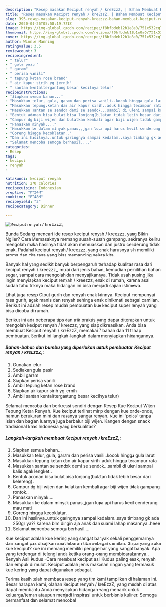 ```yaml
---
description: "Resep masakan Keciput renyah / kreEzzZ, | Bahan Membuat Keciput renyah / kreEzzZ, Yang Menggugah Selera"
title: "Resep masakan Keciput renyah / kreEzzZ, | Bahan Membuat Keciput renyah / kreEzzZ, Yang Menggugah Selera"
slug: 395-resep-masakan-keciput-renyah-kreezzz-bahan-membuat-keciput-renyah-kreezzz-yang-menggugah-selera
date: 2020-04-26T05:58:19.721Z
image: https://img-global.cpcdn.com/recipes/f8bfbdeb12b1e8a0/751x532cq70/keciput-renyah-kreezzz-foto-resep-utama.jpg
thumbnail: https://img-global.cpcdn.com/recipes/f8bfbdeb12b1e8a0/751x532cq70/keciput-renyah-kreezzz-foto-resep-utama.jpg
cover: https://img-global.cpcdn.com/recipes/f8bfbdeb12b1e8a0/751x532cq70/keciput-renyah-kreezzz-foto-resep-utama.jpg
author: Winnie Manning
ratingvalue: 3.5
reviewcount: 3
recipeingredient:
- " telur"
- " gula pasir"
- " garam"
- " perisa vanili"
- " tepung ketan rose brand"
- " air kapur sirih yg jernih"
- " santan kentaltergantung besar kecilnya telur"
recipeinstructions:
- "Siapkan semua bahan..."
- "Masukkan telur, gula, garam dan perisa vanili..kocok hingga gula larut"
- "Masukkan tepung.ketan dan air kapur sirih..aduk hingga tecampur rata"
- "Masukkan santan se sendok demi se sendok...sambil di uleni sampai kalis agak lengket.."
- "Bentuk adonan bisa bulat bisa lonjong(bulatan tidak lebih besar dari kelereng).."
- "Campur dg biji wijen dan bulatkan kembali agar biji wijen tidak gampang rontok.."
- "Panaskan minyak...."
- "Masukkan ke dalam minyak panas,,jgan lupa api harus kecil cenderung mau mati"
- "Goreng hingga kecoklatan.."
- "Dan ini hasilnya..untuk garingnya sampai kedalam..saya timbang gk ada 250gr ya?? karena blm dingin aja anak dan suami lahap makannya..heee"
- "Selamat mencoba semoga berhasil...."
categories:
- Resep
tags:
- keciput
- renyah
- 

katakunci: keciput renyah  
nutrition: 270 calories
recipecuisine: Indonesian
preptime: "PT24M"
cooktime: "PT48M"
recipeyield: "3"
recipecategory: Dinner

---
```



![Keciput renyah / kreEzzZ,](https://img-global.cpcdn.com/recipes/f8bfbdeb12b1e8a0/751x532cq70/keciput-renyah-kreezzz-foto-resep-utama.jpg)

Bunda Sedang mencari ide resep keciput renyah / kreezzz, yang Bikin Ngiler? Cara Memasaknya memang susah-susah gampang. sekiranya keliru mengolah maka hasilnya tidak akan memuaskan dan justru cenderung tidak enak. Padahal keciput renyah / kreezzz, yang enak harusnya sih memiliki aroma dan cita rasa yang bisa memancing selera kita.

Banyak hal yang sedikit banyak berpengaruh terhadap kualitas rasa dari keciput renyah / kreezzz,, mulai dari jenis bahan, kemudian pemilihan bahan segar, sampai cara mengolah dan menyajikannya. Tidak usah pusing jika ingin menyiapkan keciput renyah / kreezzz, enak di rumah, karena asal sudah tahu triknya maka hidangan ini bisa menjadi sajian istimewa.

Lihat juga resep Ciput gurih dan renyah enak lainnya. Keciput mempunyai rasa gurih, agak manis dan renyah sehinga enak dinikmati sebagai camilan. Berikut ini adalah resep mudah pembuatan kue keciput super renyah yang bisa dicoba di rumah.


Berikut ini ada beberapa tips dan trik praktis yang dapat diterapkan untuk mengolah keciput renyah / kreezzz, yang siap dikreasikan. Anda bisa membuat Keciput renyah / kreEzzZ, memakai 7 bahan dan 11 tahap pembuatan. Berikut ini langkah-langkah dalam menyiapkan hidangannya.

<!--inarticleads1-->

##### Bahan-bahan dan bumbu yang diperlukan untuk pembuatan Keciput renyah / kreEzzZ,:

1. Gunakan  telur
1. Sediakan  gula pasir
1. Ambil  garam
1. Siapkan  perisa vanili
1. Ambil  tepung ketan rose brand
1. Siapkan  air kapur sirih yg jernih
1. Ambil  santan kental(tergantung besar kecilnya telur)


Selamat mencoba dan berkreasi sendiri dengan Resep Kue Keciput Wijen Tepung Ketan Renyah. Kue keciput terlihat mirip dengan kue onde-onde, namun berukuran mini dan rasanya sangat renyah. Kue ini &#39;polos&#39; tanpa isian dan bagian luarnya juga berbalur biji wijen. Kangen dengan snack tradisional khas Indonesia yang berkualitas? 

<!--inarticleads2-->

##### Langkah-langkah membuat Keciput renyah / kreEzzZ,:

1. Siapkan semua bahan...
1. Masukkan telur, gula, garam dan perisa vanili..kocok hingga gula larut
1. Masukkan tepung.ketan dan air kapur sirih..aduk hingga tecampur rata
1. Masukkan santan se sendok demi se sendok...sambil di uleni sampai kalis agak lengket..
1. Bentuk adonan bisa bulat bisa lonjong(bulatan tidak lebih besar dari kelereng)..
1. Campur dg biji wijen dan bulatkan kembali agar biji wijen tidak gampang rontok..
1. Panaskan minyak....
1. Masukkan ke dalam minyak panas,,jgan lupa api harus kecil cenderung mau mati
1. Goreng hingga kecoklatan..
1. Dan ini hasilnya..untuk garingnya sampai kedalam..saya timbang gk ada 250gr ya?? karena blm dingin aja anak dan suami lahap makannya..heee
1. Selamat mencoba semoga berhasil....


Kue keciput adalah kue kering yang sangat banyak sekali penggemarnya dan sangat pas disajikan saat lebaran tiba sebagai cemilan. Siapa yang suka kue keciput? kue ini memang memiliki penggemar yang sangat banyak. Apa yang terdengar di telengi anda ketika orang-orang membicarakannya.. Renyah Asli Kudus -Cara membuat keciput asli Kudus paling enak, renyah dan empuk di mulut. Keciput adalah jenis makanan ringan yang termasuk kue kering yang dapat digunakan sebagai. 

Terima kasih telah membaca resep yang tim kami tampilkan di halaman ini. Besar harapan kami, olahan Keciput renyah / kreEzzZ, yang mudah di atas dapat membantu Anda menyiapkan hidangan yang menarik untuk keluarga/teman ataupun menjadi inspirasi untuk berbisnis kuliner. Semoga bermanfaat dan selamat mencoba!
